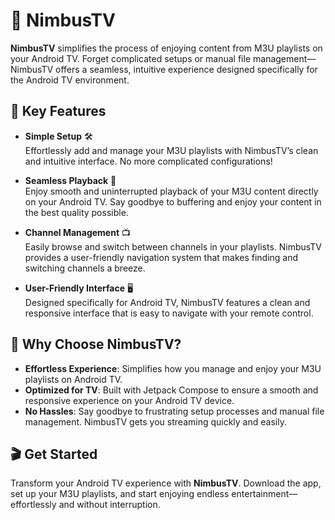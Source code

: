 # 🌟 NimbusTV

**NimbusTV** simplifies the process of enjoying content from M3U playlists on your Android TV. Forget complicated setups or manual file management—NimbusTV offers a seamless, intuitive experience designed specifically for the Android TV environment.

## 🎯 Key Features

- **Simple Setup** 🛠️  
  Effortlessly add and manage your M3U playlists with NimbusTV’s clean and intuitive interface. No more complicated configurations!

- **Seamless Playback** 🎥  
  Enjoy smooth and uninterrupted playback of your M3U content directly on your Android TV. Say goodbye to buffering and enjoy your content in the best quality possible.

- **Channel Management** 📺  
  Easily browse and switch between channels in your playlists. NimbusTV provides a user-friendly navigation system that makes finding and switching channels a breeze.

- **User-Friendly Interface** 🖥️  
  Designed specifically for Android TV, NimbusTV features a clean and responsive interface that is easy to navigate with your remote control.

## 🚀 Why Choose NimbusTV?

- **Effortless Experience**: Simplifies how you manage and enjoy your M3U playlists on Android TV.
- **Optimized for TV**: Built with Jetpack Compose to ensure a smooth and responsive experience on your Android TV device.
- **No Hassles**: Say goodbye to frustrating setup processes and manual file management. NimbusTV gets you streaming quickly and easily.

## 🎬 Get Started

Transform your Android TV experience with **NimbusTV**. Download the app, set up your M3U playlists, and start enjoying endless entertainment—effortlessly and without interruption.
